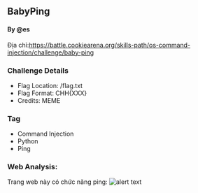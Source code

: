 ## BabyPing
#### By @es
Địa chỉ:https://battle.cookiearena.org/skills-path/os-command-injection/challenge/baby-ping
### Challenge Details
- Flag Location: /flag.txt
- Flag Format: CHH{XXX}
- Credits: MEME
### Tag
- Command Injection
- Python
- Ping
### Web Analysis:
Trang web này có chức năng ping:
![alert text](https://github.com/lehai265/OS-Command-Injection/blob/main/Baby%20Ping/web.png)
